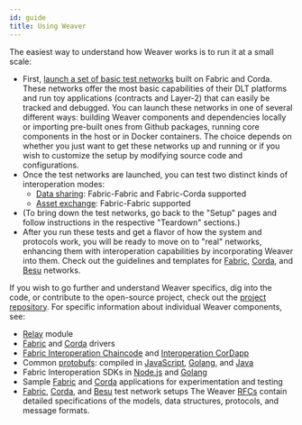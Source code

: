 ```yaml
---
id: guide
title: Using Weaver
---
```


<!--
 Copyright IBM Corp. All Rights Reserved.

 SPDX-License-Identifier: CC-BY-4.0
 -->

The easiest way to understand how Weaver works is to run it at a small scale:
- First, [launch a set of basic test networks](./test-network/overview.md) built on Fabric and Corda. These networks offer the most basic capabilities of their DLT platforms and run toy applications (contracts and Layer-2) that can easily be tracked and debugged. You can launch these networks in one of several different ways: building Weaver components and dependencies locally or importing pre-built ones from Github packages, running core components in the host or in Docker containers. The choice depends on whether you just want to get these networks up and running or if you wish to customize the setup by modifying source code and configurations.
- Once the test networks are launched, you can test two distinct kinds of interoperation modes:
  * [Data sharing](./interop/data-sharing.md): Fabric-Fabric and Fabric-Corda supported
  * [Asset exchange](./interop/asset-exchange.md): Fabric-Fabric supported
- (To bring down the test networks, go back to the "Setup" pages and follow instructions in the respective "Teardown" sections.)
- After you run these tests and get a flavor of how the system and protocols work, you will be ready to move on to "real" networks, enhancing them with interoperation capabilities by incorporating Weaver into them. Check out the guidelines and templates for [Fabric](./enabling-weaver-network/fabric.md), [Corda](./enabling-weaver-network/corda.md), and [Besu](./enabling-weaver-network/besu.md) networks.

If you wish to go further and understand Weaver specifics, dig into the code, or contribute to the open-source project, check out the [project repository](https://github.com/hyperledger-labs/weaver-dlt-interoperability). For specific information about individual Weaver components, see:
- [Relay](https://github.com/hyperledger-labs/weaver-dlt-interoperability/blob/main/core/relay/README.md) module
- [Fabric](https://github.com/hyperledger-labs/weaver-dlt-interoperability/blob/main/core/drivers/fabric-driver/readme.md) and [Corda](https://github.com/hyperledger-labs/weaver-dlt-interoperability/blob/main/core/drivers/corda-driver/README.md) drivers
- [Fabric Interoperation Chaincode](https://github.com/hyperledger-labs/weaver-dlt-interoperability/blob/main/core/network/fabric-interop-cc/README.md) and [Interoperation CorDapp](https://github.com/hyperledger-labs/weaver-dlt-interoperability/blob/main/core/network/corda-interop-app/README.md)
- Common [protobufs](https://github.com/hyperledger-labs/weaver-dlt-interoperability/tree/main/common/protos): compiled in [JavaScript](https://github.com/hyperledger-labs/weaver-dlt-interoperability/blob/main/common/protos-js/README.md), [Golang](https://github.com/hyperledger-labs/weaver-dlt-interoperability/blob/main/common/protos-go/README.md), and [Java](https://github.com/hyperledger-labs/weaver-dlt-interoperability/blob/main/common/protos-java-kt/README.md)
- Fabric Interoperation SDKs in [Node.js](https://github.com/hyperledger-labs/weaver-dlt-interoperability/blob/main/sdks/fabric/interoperation-node-sdk/README.md) and [Golang](https://github.com/hyperledger-labs/weaver-dlt-interoperability/blob/main/sdks/fabric/go-sdk/readme.md)
- Sample [Fabric](https://github.com/hyperledger-labs/weaver-dlt-interoperability/tree/main/samples/fabric) and [Corda](https://github.com/hyperledger-labs/weaver-dlt-interoperability/tree/main/samples/corda) applications for experimentation and testing
- [Fabric](https://github.com/hyperledger-labs/weaver-dlt-interoperability/blob/main/tests/network-setups/fabric/dev/README.md), [Corda](https://github.com/hyperledger-labs/weaver-dlt-interoperability/blob/main/tests/network-setups/corda/README.md), and [Besu](https://github.com/hyperledger-labs/weaver-dlt-interoperability/blob/main/tests/network-setups/besu/README.md) test network setups
The Weaver [RFCs](https://github.com/hyperledger-labs/weaver-dlt-interoperability/blob/main/rfcs/README.md) contain detailed specifications of the models, data structures, protocols, and message formats.
